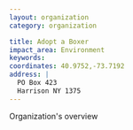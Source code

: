 ```yaml
---
layout: organization
category: organization

title: Adopt a Boxer
impact_area: Environment
keywords: 
coordinates: 40.9752,-73.7192
address: |
  PO Box 423
  Harrison NY 1375
---
```

Organization's overview
